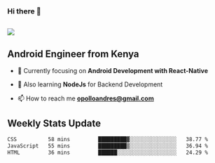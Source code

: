 ### Hi there 👋
<h2 align="left"><img src="https://readme-typing-svg.herokuapp.com?color=000000&lines=I'm+Andrew+Opollo😊;Welcome+to+my+Github😜"> </h2>

## Android Engineer from Kenya


- 🌱 Currently focusing on **Android Development with React-Native**

- 🔭 Also learning **NodeJs** for Backend Development

- 📫 How to reach me **opolloandres@gmail.com**


## Weekly Stats Update
<!--START_SECTION:waka-->

```txt
CSS          58 mins         █████████▓░░░░░░░░░░░░░░░   38.77 %
JavaScript   55 mins         █████████▒░░░░░░░░░░░░░░░   36.94 %
HTML         36 mins         ██████░░░░░░░░░░░░░░░░░░░   24.29 %
```

<!--END_SECTION:waka-->




